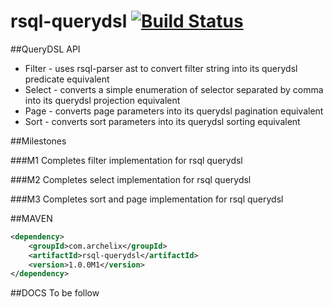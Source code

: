 # rsql-querydsl [![Build Status](https://api.travis-ci.org/vineey/archelix-rsql.svg?token%2FkdSmFoN3e8GGHqffx761)](https://travis-ci.org/vineey/archelix-rsql )

##QueryDSL API
* Filter - uses rsql-parser ast to convert filter string into its querydsl predicate equivalent
* Select - converts a simple enumeration of selector separated by comma into its querydsl projection equivalent
* Page - converts page parameters into its querydsl pagination equivalent
* Sort - converts sort parameters into its querydsl sorting equivalent

##Milestones

###M1
Completes filter implementation for rsql querydsl

###M2
Completes select implementation for rsql querydsl

###M3
Completes sort and page implementation for rsql querydsl

##MAVEN

```xml
<dependency>
    <groupId>com.archelix</groupId>
    <artifactId>rsql-querydsl</artifactId>
    <version>1.0.0M1</version>
</dependency>
```

##DOCS
To be follow
